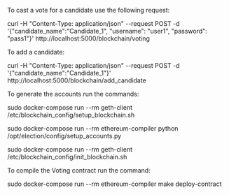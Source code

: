 To cast a vote for a candidate use the following request:

curl -H "Content-Type: application/json" --request POST -d '{"candidate_name":"Candidate_1", "username": "user1", "password": "pass1"}' http://localhost:5000/blockchain/voting

To add a candidate:

curl -H "Content-Type: application/json" --request POST -d '{"candidate_name":"Candidate_1"}' http://localhost:5000/blockchain/add_candidate

To generate the accounts run the commands:

sudo docker-compose run --rm geth-client /etc/blockchain_config/setup_blockchain.sh

sudo docker-compose run --rm ethereum-compiler python /opt/election/config/setup_accounts.py

sudo docker-compose run --rm geth-client /etc/blockchain_config/init_blockchain.sh

To compile the Voting contract run the command:

sudo docker-compose run --rm ethereum-compiler make deploy-contract
